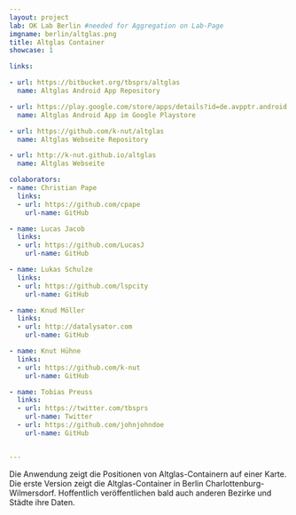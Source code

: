 ```yaml
---
layout: project
lab: OK Lab Berlin #needed for Aggregation on Lab-Page
imgname: berlin/altglas.png
title: Altglas Container
showcase: 1

links:

- url: https://bitbucket.org/tbsprs/altglas
  name: Altglas Android App Repository

- url: https://play.google.com/store/apps/details?id=de.avpptr.android.altglas
  name: Altglas Android App im Google Playstore

- url: https://github.com/k-nut/altglas
  name: Altglas Webseite Repository

- url: http://k-nut.github.io/altglas
  name: Altglas Webseite

colaborators:
- name: Christian Pape
  links:
  - url: https://github.com/cpape
    url-name: GitHub

- name: Lucas Jacob
  links:
  - url: https://github.com/LucasJ
    url-name: GitHub

- name: Lukas Schulze
  links:
  - url: https://github.com/lspcity
    url-name: GitHub

- name: Knud Möller
  links:
  - url: http://datalysator.com
    url-name: GitHub

- name: Knut Hühne
  links:
  - url: https://github.com/k-nut
    url-name: GitHub

- name: Tobias Preuss
  links:
  - url: https://twitter.com/tbsprs
    url-name: Twitter
  - url: https://github.com/johnjohndoe
    url-name: GitHub


---
```


Die Anwendung zeigt die Positionen von Altglas-Containern auf einer Karte.<br />
Die erste Version zeigt die Altglas-Container in Berlin Charlottenburg-Wilmersdorf. Hoffentlich veröffentlichen bald auch anderen Bezirke und Städte ihre Daten.
